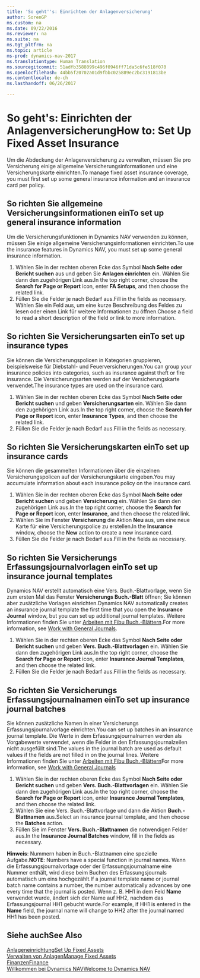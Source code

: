 ```yaml
---
title: 'So geht''s: Einrichten der Anlagenversicherung'
author: SorenGP
ms.custom: na
ms.date: 09/22/2016
ms.reviewer: na
ms.suite: na
ms.tgt_pltfrm: na
ms.topic: article
ms-prod: dynamics-nav-2017
ms.translationtype: Human Translation
ms.sourcegitcommit: 51adfb3588099c496f0946ff71da5c6fe518f070
ms.openlocfilehash: 44bb5f20702a01d9fbbc025889ec2bc3191813be
ms.contentlocale: de-ch
ms.lasthandoff: 06/26/2017

---
```


# <a name="how-to-set-up-fixed-asset-insurance"></a><span data-ttu-id="f2b8e-102">So geht's: Einrichten der Anlagenversicherung</span><span class="sxs-lookup"><span data-stu-id="f2b8e-102">How to: Set Up Fixed Asset Insurance</span></span>
<span data-ttu-id="f2b8e-103">Um die Abdeckung der Anlagenversicherung zu verwalten, müssen Sie pro Versicherung einige allgemeine Versicherungsinformationen und eine Versicherungskarte einrichten.</span><span class="sxs-lookup"><span data-stu-id="f2b8e-103">To manage fixed asset insurance coverage, you must first set up some general insurance information and an insurance card per policy.</span></span>

## <a name="to-set-up-general-insurance-information"></a><span data-ttu-id="f2b8e-104">So richten Sie allgemeine Versicherungsinformationen ein</span><span class="sxs-lookup"><span data-stu-id="f2b8e-104">To set up general insurance information</span></span>  
<span data-ttu-id="f2b8e-105">Um die Versicherungsfunktionen in Dynamics NAV verwenden zu können, müssen Sie einige allgemeine Versicherungsinformationen einrichten.</span><span class="sxs-lookup"><span data-stu-id="f2b8e-105">To use the insurance features in Dynamics NAV, you must set up some general insurance information.</span></span>  
1. <span data-ttu-id="f2b8e-106">Wählen Sie in der rechten oberen Ecke das Symbol **Nach Seite oder Bericht suchen** aus und geben Sie **Anlagen einrichten** ein. Wählen Sie dann den zugehörigen Link aus.</span><span class="sxs-lookup"><span data-stu-id="f2b8e-106">In the top right corner, choose the **Search for Page or Report** icon, enter **FA Setups**, and then choose the related link.</span></span>  
2. <span data-ttu-id="f2b8e-107">Füllen Sie die Felder je nach Bedarf aus.</span><span class="sxs-lookup"><span data-stu-id="f2b8e-107">Fill in the fields as necessary.</span></span> <span data-ttu-id="f2b8e-108">Wählen Sie ein Feld aus, um eine kurze Beschreibung des Feldes zu lesen oder einen Link für weitere Informationen zu öffnen.</span><span class="sxs-lookup"><span data-stu-id="f2b8e-108">Choose a field to read a short description of the field or link to more information.</span></span>  

## <a name="to-set-up-insurance-types"></a><span data-ttu-id="f2b8e-109">So richten Sie Versicherungsarten ein</span><span class="sxs-lookup"><span data-stu-id="f2b8e-109">To set up insurance types</span></span>  
<span data-ttu-id="f2b8e-110">Sie können die Versicherungspolicen in Kategorien gruppieren, beispielsweise für Diebstahl- und Feuerversicherungen.</span><span class="sxs-lookup"><span data-stu-id="f2b8e-110">You can group your insurance policies into categories, such as insurance against theft or fire insurance.</span></span> <span data-ttu-id="f2b8e-111">Die Versicherungsarten werden auf der Versicherungskarte verwendet.</span><span class="sxs-lookup"><span data-stu-id="f2b8e-111">The insurance types are used on the insurance card.</span></span>
1. <span data-ttu-id="f2b8e-112">Wählen Sie in der rechten oberen Ecke das Symbol **Nach Seite oder Bericht suchen** und geben **Versicherungsarten** ein. Wählen Sie dann den zugehörigen Link aus.</span><span class="sxs-lookup"><span data-stu-id="f2b8e-112">In the top right corner, choose the **Search for Page or Report** icon, enter **Insurance Types**, and then choose the related link.</span></span>  
2. <span data-ttu-id="f2b8e-113">Füllen Sie die Felder je nach Bedarf aus.</span><span class="sxs-lookup"><span data-stu-id="f2b8e-113">Fill in the fields as necessary.</span></span>

## <a name="to-set-up-insurance-cards"></a><span data-ttu-id="f2b8e-114">So richten Sie Versicherungskarten ein</span><span class="sxs-lookup"><span data-stu-id="f2b8e-114">To set up insurance cards</span></span>  
<span data-ttu-id="f2b8e-115">Sie können die gesammelten Informationen über die einzelnen Versicherungspolicen auf der Versicherungskarte eingeben.</span><span class="sxs-lookup"><span data-stu-id="f2b8e-115">You may accumulate information about each insurance policy on the insurance card.</span></span>  
1. <span data-ttu-id="f2b8e-116">Wählen Sie in der rechten oberen Ecke das Symbol **Nach Seite oder Bericht suchen** und geben **Versicherung** ein. Wählen Sie dann den zugehörigen Link aus.</span><span class="sxs-lookup"><span data-stu-id="f2b8e-116">In the top right corner, choose the **Search for Page or Report** icon, enter **Insurance**, and then choose the related link.</span></span>  
2. <span data-ttu-id="f2b8e-117">Wählen Sie im Fenster **Versicherung** die Aktion **Neu** aus, um eine neue Karte für eine Versicherungspolice zu erstellen.</span><span class="sxs-lookup"><span data-stu-id="f2b8e-117">In the **Insurance** window, choose the **New** action to create a  new insurance card.</span></span>  
3. <span data-ttu-id="f2b8e-118">Füllen Sie die Felder je nach Bedarf aus.</span><span class="sxs-lookup"><span data-stu-id="f2b8e-118">Fill in the fields as necessary.</span></span>

## <a name="to-set-up-insurance-journal-templates"></a><span data-ttu-id="f2b8e-119">So richten Sie Versicherungs Erfassungsjournalvorlagen ein</span><span class="sxs-lookup"><span data-stu-id="f2b8e-119">To set up insurance journal templates</span></span>  
<span data-ttu-id="f2b8e-120">Dynamics NAV erstellt automatisch eine Vers. Buch.-Blattvorlage, wenn Sie zum ersten Mal das Fenster **Versicherungs Buch.-Blatt** öffnen; Sie können aber zusätzliche Vorlagen einrichten.</span><span class="sxs-lookup"><span data-stu-id="f2b8e-120">Dynamics NAV automatically creates an insurance journal template the first time that you open the **Insurance Journal** window, but you can set up additional journal templates.</span></span> <span data-ttu-id="f2b8e-121">Weitere Informationen finden Sie unter [Arbeiten mit Fibu Buch.-Blättern](ui-work-general-journals.md).</span><span class="sxs-lookup"><span data-stu-id="f2b8e-121">For more information, see [Work with General Journals](ui-work-general-journals.md).</span></span>  
1. <span data-ttu-id="f2b8e-122">Wählen Sie in der rechten oberen Ecke das Symbol **Nach Seite oder Bericht suchen** und geben **Vers. Buch.-Blattvorlagen** ein. Wählen Sie dann den zugehörigen Link aus.</span><span class="sxs-lookup"><span data-stu-id="f2b8e-122">In the top right corner, choose the **Search for Page or Report** icon, enter **Insurance Journal Templates**, and then choose the related link.</span></span>  
2. <span data-ttu-id="f2b8e-123">Füllen Sie die Felder je nach Bedarf aus.</span><span class="sxs-lookup"><span data-stu-id="f2b8e-123">Fill in the fields as necessary.</span></span>

## <a name="to-set-up-insurance-journal-batches"></a><span data-ttu-id="f2b8e-124">So richten Sie Versicherungs Erfassungsjournalnamen ein</span><span class="sxs-lookup"><span data-stu-id="f2b8e-124">To set up insurance journal batches</span></span>  
<span data-ttu-id="f2b8e-125">Sie können zusätzliche Namen in einer Versicherungs Erfassungsjournalvorlage einrichten.</span><span class="sxs-lookup"><span data-stu-id="f2b8e-125">You can set up batches in an insurance journal template.</span></span> <span data-ttu-id="f2b8e-126">Die Werte in dem Erfassungsjournalnamen werden als Vorgabewerte verwendet, wenn die Felder in den Erfassungsjournalzeilen nicht ausgefüllt sind.</span><span class="sxs-lookup"><span data-stu-id="f2b8e-126">The values in the journal batch are used as default values if the fields are not filled in on the journal lines.</span></span> <span data-ttu-id="f2b8e-127">Weitere Informationen finden Sie unter [Arbeiten mit Fibu Buch.-Blättern](ui-work-general-journals.md)</span><span class="sxs-lookup"><span data-stu-id="f2b8e-127">For more information, see [Work with General Journals](ui-work-general-journals.md)</span></span>  
1. <span data-ttu-id="f2b8e-128">Wählen Sie in der rechten oberen Ecke das Symbol **Nach Seite oder Bericht suchen** und geben **Vers. Buch.-Blattvorlagen** ein. Wählen Sie dann den zugehörigen Link aus.</span><span class="sxs-lookup"><span data-stu-id="f2b8e-128">In the top right corner, choose the **Search for Page or Report** icon, enter **Insurance Journal Templates**, and then choose the related link.</span></span>  
2. <span data-ttu-id="f2b8e-129">Wählen Sie eine Vers. Buch.-Blattvorlage und dann die Aktion **Buch.-Blattnamen** aus.</span><span class="sxs-lookup"><span data-stu-id="f2b8e-129">Select an insurance journal template, and then choose the **Batches** action.</span></span>
3. <span data-ttu-id="f2b8e-130">Füllen Sie im Fenster **Vers. Buch.-Blattnamen** die notwendigen Felder aus.</span><span class="sxs-lookup"><span data-stu-id="f2b8e-130">In the **Insurance Journal Batches** window, fill in the fields as necessary.</span></span>

<span data-ttu-id="f2b8e-131">**Hinweis**: Nummern haben in Buch.-Blattnamen eine spezielle Aufgabe.</span><span class="sxs-lookup"><span data-stu-id="f2b8e-131">**NOTE**: Numbers have a special function in journal names.</span></span> <span data-ttu-id="f2b8e-132">Wenn die Erfassungsjournalvorlage oder der Erfassungsjournalname eine Nummer enthält, wird diese beim Buchen des Erfassungsjournals automatisch um eins hochgezählt.</span><span class="sxs-lookup"><span data-stu-id="f2b8e-132">If a journal template name or journal batch name contains a number, the number automatically advances by one every time that the journal is posted.</span></span> <span data-ttu-id="f2b8e-133">Wenn z. B. HH1 in dem Feld **Name** verwendet wurde, ändert sich der Name auf HH2, nachdem das Erfassungsjournal HH1 gebucht wurde.</span><span class="sxs-lookup"><span data-stu-id="f2b8e-133">For example, if HH1 is entered in the **Name** field, the journal name will change to HH2 after the journal named HH1 has been posted.</span></span>

## <a name="see-also"></a><span data-ttu-id="f2b8e-134">Siehe auch</span><span class="sxs-lookup"><span data-stu-id="f2b8e-134">See Also</span></span>
[<span data-ttu-id="f2b8e-135">Anlageneinrichtung</span><span class="sxs-lookup"><span data-stu-id="f2b8e-135">Set Up Fixed Assets</span></span>](fa-setup.md)  
[<span data-ttu-id="f2b8e-136">Verwalten von Anlagen</span><span class="sxs-lookup"><span data-stu-id="f2b8e-136">Manage Fixed Assets</span></span>](fa-manage.md)  
[<span data-ttu-id="f2b8e-137">Finanzen</span><span class="sxs-lookup"><span data-stu-id="f2b8e-137">Finance</span></span>](finance-setup.md)  
[<span data-ttu-id="f2b8e-138">Willkommen bei Dynamics NAV</span><span class="sxs-lookup"><span data-stu-id="f2b8e-138">Welcome to Dynamics NAV</span></span>](across-get-started.md)

